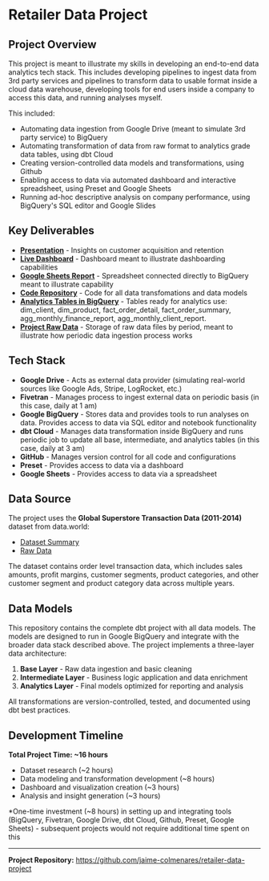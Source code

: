 # Retailer Data Project

## Project Overview

This project is meant to illustrate my skills in developing an end-to-end data analytics tech stack.  This includes developing pipelines to ingest data from 3rd party services and pipelines to transform data to usable format inside a cloud data warehouse, developing tools for end users inside a company to access this data, and running analyses myself.

This included:
- Automating data ingestion from Google Drive (meant to simulate 3rd party service) to BigQuery
- Automating transformation of data from raw format to analytics grade data tables, using dbt Cloud
- Creating version-controlled data models and transformations, using Github
- Enabling access to data via automated dashboard and interactive spreadsheet, using Preset and Google Sheets
- Running ad-hoc descriptive analysis on company performance, using BigQuery's SQL editor and Google Slides

## Key Deliverables

- **[Presentation](https://docs.google.com/presentation/d/16IMV9e-u14aAXUbimhqQgLfxw7fvGRAqyqnu8W9yry8/edit?usp=sharing)** - Insights on customer acquisition and retention
- **[Live Dashboard](https://340c79e3.us1a.app.preset.io/superset/dashboard/5/?native_filters_key=RIzc1Pxq9dEM3EbNSvhePyYsFqvPsoSukqXSzdUNQ0-0dxFFQk0NZpn4Hf0VNVSv)** - Dashboard meant to illustrate dashboarding capabilities
- **[Google Sheets Report](https://docs.google.com/spreadsheets/d/1FrdsaDrdkvVm1_TzR2dSxAbkEin57rB8O5FerKOrLGg/edit?gid=472178624#gid=472178624)** - Spreadsheet connected directly to BigQuery meant to illustrate capability
- **[Code Repository](https://github.com/jaime-colmenares/retailer-data-project/blob/main/README.md)** - Code for all data transfomations and data models
- **[Analytics Tables in BigQuery](https://console.cloud.google.com/bigquery?ws=!1m4!1m3!3m2!1sretailer-data-project!2sproduction_analytics)** - Tables ready for analytics use: dim_client, dim_product, fact_order_detail, fact_order_summary, agg_monthly_finance_report, agg_monthly_client_report.
- **[Project Raw Data](https://drive.google.com/drive/u/0/folders/1a71jlXnOEhfqnRUdxJ7bEw2jXpLYf7Iu)** - Storage of raw data files by period, meant to illustrate how periodic data ingestion process works

## Tech Stack

- **Google Drive** - Acts as external data provider (simulating real-world sources like Google Ads, Stripe, LogRocket, etc.)
- **Fivetran** - Manages process to ingest external data on periodic basis (in this case, daily at 1 am)
- **Google BigQuery** - Stores data and provides tools to run analyses on data.  Provides access to data via SQL editor and notebook functionality
- **dbt Cloud** - Manages data transformation inside BigQuery and runs periodic job to update all base, intermediate, and analytics tables (in this case, daily at 3 am)
- **GitHub** - Manages version control for all code and configurations
- **Preset** - Provides access to data via a dashboard
- **Google Sheets** - Provides access to data via a spreadsheet

## Data Source

The project uses the **Global Superstore Transaction Data (2011-2014)** dataset from data.world:
- [Dataset Summary](https://data.world/asepetruk/global-superstore)
- [Raw Data](https://data.world/jcolmenaresv/edaglobalsuperstoretransactiondata20112014/workspace/file?agentid=asepetruk&datasetid=global-superstore&filename=Global+Data+Superstore.xls)

The dataset contains order level transaction data, which includes sales amounts, profit margins, customer segments, product categories, and other customer segment and product category data across multiple years.

## Data Models

This repository contains the complete dbt project with all data models. The models are designed to run in Google BigQuery and integrate with the broader data stack described above.
The project implements a three-layer data architecture:

1. **Base Layer** - Raw data ingestion and basic cleaning
2. **Intermediate Layer** - Business logic application and data enrichment  
3. **Analytics Layer** - Final models optimized for reporting and analysis

All transformations are version-controlled, tested, and documented using dbt best practices.

## Development Timeline

**Total Project Time: ~16 hours**

- Dataset research (~2 hours)
- Data modeling and transformation development (~8 hours)
- Dashboard and visualization creation (~3 hours)
- Analysis and insight generation (~3 hours)

*One-time investment (~8 hours) in setting up and integrating tools (BigQuery, Fivetran, Google Drive, dbt Cloud, Github, Preset, Google Sheets) - subsequent projects would not require additional time spent on this 

---

**Project Repository:** https://github.com/jaime-colmenares/retailer-data-project
